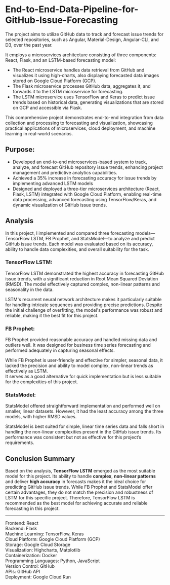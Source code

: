 # End-to-End-Data-Pipeline-for-GitHub-Issue-Forecasting
The project aims to utilize GitHub data to track and forecast issue trends for selected repositories, such as Angular, Material-Design, Angular-CLI, and D3, over the past year.   

It employs a microservices architecture consisting of three components: React, Flask, and an LSTM-based forecasting model:  
- The React microservice handles data retrieval from GitHub and visualizes it using high-charts, also displaying forecasted data images stored on Google Cloud Platform (GCP).   
- The Flask microservice processes GitHub data, aggregates it, and forwards it to the LSTM microservice for forecasting.  
- The LSTM microservice uses TensorFlow and Keras to predict issue trends based on historical data, generating visualizations that are stored on GCP and accessible via Flask.   

This comprehensive project demonstrates end-to-end integration from data collection and processing to forecasting and visualization, 
showcasing practical applications of microservices, cloud deployment, and machine learning in real-world scenarios.  

## Purpose:

- Developed an end-to-end microservices-based system to track, analyze, and forecast GitHub repository issue trends, enhancing project management and predictive analytics capabilities.
- Achieved a 35% increase in forecasting accuracy for issue trends by implementing advanced LSTM models
- Designed and deployed a three-tier microservices architecture (React, Flask, LSTM) integrated with Google Cloud Platform, 
enabling real-time data processing, advanced forecasting using TensorFlow/Keras, and dynamic visualization of GitHub issue trends.

## Analysis
In this project, I implemented and compared three forecasting models—TensorFlow LSTM, FB Prophet, and StatsModel—to analyze and predict GitHub issue trends. Each model was evaluated based on its accuracy, ability to handle data complexities, and overall suitability for the task.

### TensorFlow LSTM:

TensorFlow LSTM demonstrated the highest accuracy in forecasting GitHub issue trends, with a significant reduction in Root Mean Squared Deviation (RMSD). The model effectively captured complex, non-linear patterns and seasonality in the data.  
  
LSTM's recurrent neural network architecture makes it particularly suitable for handling intricate sequences and providing precise predictions. Despite the initial challenge of overfitting, the model's performance was robust and reliable, making it the best fit for this project.

### FB Prophet:

FB Prophet provided reasonable accuracy and handled missing data and outliers well. It was designed for business time series forecasting and performed adequately in capturing seasonal effects.  
  
While FB Prophet is user-friendly and effective for simpler, seasonal data, it lacked the precision and ability to model complex, non-linear trends as effectively as LSTM.   
It serves as a good alternative for quick implementation but is less suitable for the complexities of this project.

### StatsModel:

StatsModel offered straightforward implementation and performed well on smaller, linear datasets. However, it had the least accuracy among the three models, with higher RMSD values.
  
StatsModel is best suited for simple, linear time series data and falls short in handling the non-linear complexities present in the GitHub issue trends. Its performance was consistent but not as effective for this project’s requirements.  

## Conclusion Summary
Based on the analysis, **TensorFlow LSTM** emerged as the most suitable model for this project. Its ability to handle **complex**, **non-linear patterns** and deliver **high accuracy** in forecasts makes it the ideal choice for predicting GitHub issue trends. While FB Prophet and StatsModel offer certain advantages, they do not match the precision and robustness of LSTM for this specific project. Therefore, TensorFlow LSTM is recommended as the best model for achieving accurate and reliable forecasting in this project.

---

Frontend: React  
Backend: Flask  
Machine Learning: TensorFlow, Keras  
Cloud Platform: Google Cloud Platform (GCP)  
Storage: Google Cloud Storage  
Visualization: Highcharts, Matplotlib  
Containerization: Docker  
Programming Languages: Python, JavaScript  
Version Control: GitHub  
APIs: GitHub API  
Deployment: Google Cloud Run  
